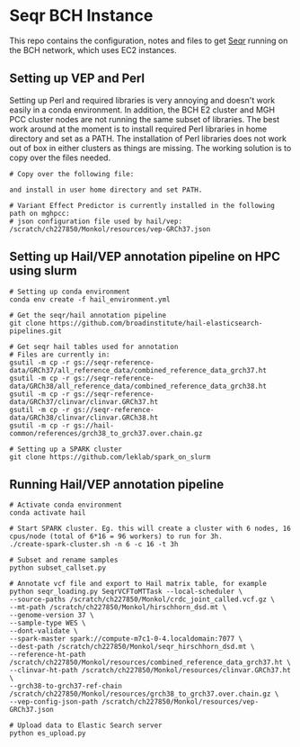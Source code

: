 # Seqr BCH Instance
This repo contains the configuration, notes and files to get [Seqr](https://github.com/broadinstitute/seqr) running on the BCH network, which uses EC2 instances.


## Setting up VEP and Perl
Setting up Perl and required libraries is very annoying and doesn't work easily in a conda environment. In addition, the BCH E2 cluster and MGH PCC cluster nodes are not
running the same subset of libraries. The best work around at the moment is to install required Perl libraries in home directory and set as a PATH. The installation of Perl libraries does not work out of box in either clusters as things are missing. The working solution is to copy over the files needed.
```
# Copy over the following file:

and install in user home directory and set PATH.

```

```
# Variant Effect Predictor is currently installed in the following path on mghpcc: 
# json configuration file used by hail/vep: /scratch/ch227850/Monkol/resources/vep-GRCh37.json

```

## Setting up Hail/VEP annotation pipeline on HPC using slurm
```
# Setting up conda environment
conda env create -f hail_environment.yml

# Get the seqr/hail annotation pipeline
git clone https://github.com/broadinstitute/hail-elasticsearch-pipelines.git

# Get seqr hail tables used for annotation
# Files are currently in: 
gsutil -m cp -r gs://seqr-reference-data/GRCh37/all_reference_data/combined_reference_data_grch37.ht
gsutil -m cp -r gs://seqr-reference-data/GRCh38/all_reference_data/combined_reference_data_grch38.ht
gsutil -m cp -r gs://seqr-reference-data/GRCh37/clinvar/clinvar.GRCh37.ht
gsutil -m cp -r gs://seqr-reference-data/GRCh38/clinvar/clinvar.GRCh38.ht
gsutil -m cp -r gs://hail-common/references/grch38_to_grch37.over.chain.gz

# Setting up a SPARK cluster
git clone https://github.com/leklab/spark_on_slurm

```

## Running Hail/VEP annotation pipeline
```
# Activate conda environment
conda activate hail

# Start SPARK cluster. Eg. this will create a cluster with 6 nodes, 16 cpus/node (total of 6*16 = 96 workers) to run for 3h.
./create-spark-cluster.sh -n 6 -c 16 -t 3h

# Subset and rename samples
python subset_callset.py

# Annotate vcf file and export to Hail matrix table, for example
python seqr_loading.py SeqrVCFToMTTask --local-scheduler \
--source-paths /scratch/ch227850/Monkol/crdc_joint_called.vcf.gz \
--mt-path /scratch/ch227850/Monkol/hirschhorn_dsd.mt \
--genome-version 37 \
--sample-type WES \
--dont-validate \
--spark-master spark://compute-m7c1-0-4.localdomain:7077 \
--dest-path /scratch/ch227850/Monkol/seqr_hirschhorn_dsd.mt \
--reference-ht-path /scratch/ch227850/Monkol/resources/combined_reference_data_grch37.ht \
--clinvar-ht-path /scratch/ch227850/Monkol/resources/clinvar.GRCh37.ht \
--grch38-to-grch37-ref-chain /scratch/ch227850/Monkol/resources/grch38_to_grch37.over.chain.gz \
--vep-config-json-path /scratch/ch227850/Monkol/resources/vep-GRCh37.json

# Upload data to Elastic Search server
python es_upload.py

```

















